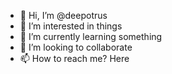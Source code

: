 - 👋 Hi, I’m @deepotrus
- 👀 I’m interested in things
- 🌱 I’m currently learning something
- 💞️ I’m looking to collaborate
- 📫 How to reach me? Here

<!---
deepotrus/deepotrus is a ✨ special ✨ repository because its `README.md` (this file) appears on your GitHub profile.
You can click the Preview link to take a look at your changes.
--->
